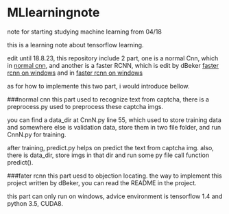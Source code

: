 # MLlearningnote
note for starting studying machine learning from 04/18


this is a learning note about tensorflow learning.

edit until 18.8.23, this  repository include 2 part, one is a normal Cnn, which in [normal cnn](https://github.com/JayFu/MLlearningnote/tree/master/normal%20%20Cnn), and another is a faster RCNN, which is edit by dBeker [faster rcnn on windows](https://github.com/dBeker/Faster-RCNN-TensorFlow-Python3.5) and in [faster rcnn on windows](https://github.com/JayFu/MLlearningnote/tree/master/faster%20Rcnn%20on%20Windows)

as for how to implemente this two part, i would introduce bellow.

###normal cnn
this part used to recognize text from captcha, there is a preprocess.py used to preprocess these captcha imgs.

you can find a data_dir at CnnN.py line 55, which used to store training data and somewhere else is validation data, store them in two file folder, and run CnnN.py for training.

after training, predict.py helps on predict the text from captcha img. also, there is data_dir, store imgs in that dir and run some py file call function predict().

###fater rcnn
this part uesd to objection locating. the way to implement this project written by dBeker, you can read the README in the project.

this part can only run on windows, advice environment is tensorflow 1.4 and python 3.5, CUDA8.
